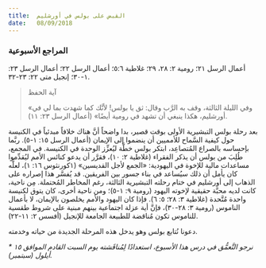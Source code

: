 ```yaml
---
title:  القبض على بولس في أورشليم
date:   08/09/2018
---
```


### المراجع الأسبوعية
أعمال الرسل ٢١؛ رومية ٢: ٢٨، ٢٩؛ غلاطية ٥:٦؛ أعمال الرسل ٢٢؛ أعمال الرسل ٢٣: ١-٣٠؛ إنجيل متى ٢٢: ٢٣-٣٢.

> <p>آية الحفظ</p>
> «وفي الليلة الثالثة، وقف به الرَّب وقال: ثق يا بولس! لأنَّك كما شهدت بما لي في أورشليم، هكذا ينبغي أن تشهد في رومية أيضًا» (أعمال الرسل ٢٣: ١١).

بعد رحلة بولس التبشيرية الأولى بوقت قصير، بدا واضحاً أنَّ هناك خلافاً مبدئياً في الكنيسة حول كيفية السَّماح للأمميين أن ينضموا إلى الإيمان (أعمال الرسل ١٥: ١-٥). ربَّما بإحساسه بالصراع المُتصاعِد، ابتكر بولس خطَّة ليُعزِّز الوحدة في الكنيسة. في المجمع، طُلِبَ من بولس أن يذكر الفقراء (غلاطية ٢: ١٠)، فقرَّر أن يدعو كنائس الأمم ليُقدِّموا مساعدات مالية للإخوة في اليهودية: «الجمع لأجل القديسين» (١كورنثوس ١٦: ١)، لعلَّه كان يأمل أن ذلك سيُساعد في بناء جسور بين الفريقين. قد يُفسَّر هذا إصراره على الذهاب إلى أورشليم في ختام رحلته التبشيرية الثالثة، رغم المخاطر المُحتملة. مِن ناحية، كانت لديه محبَّة حقيقية لإخوته اليهود (رومية ٩: ١-٥)؛ ومن ناحية أخرى، كان يتوق لكنيسة واحدة مُتَّحدة (غلاطية ٣: ٢٨؛ ٥: ٦). فإذا كان اليهود والأمم يخلصون بالإيمان، لا بأعمال الناموس (رومية ٣: ٢٨-٣٠)، فإنَّ أية عزلة اجتماعية بينهم مبنية على شروط طقسية للناموس تكون مُناقضة للطبيعة الجامعة للإنجيل (أفسس ٢: ١١-٢٢).

دعونا نُتابع بولس وهو يدخل هذه المرحلة الجديدة من حياته وخدمته.

_* نرجو التَّعمُّق في درس هذا الأسبوع، استعدادًا لِمُناقَشته يوم السبت القادم الموافق ١٥ أيلول (سبتمبر)._
